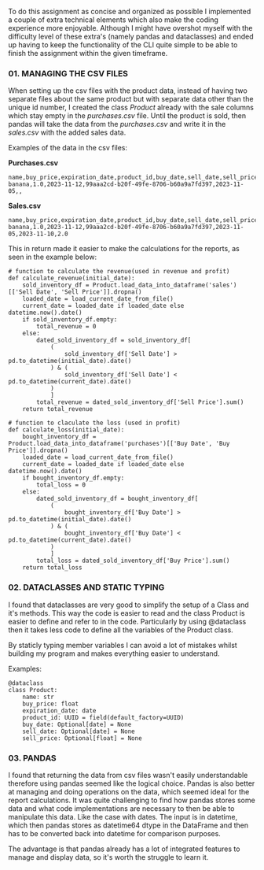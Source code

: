 To do this assignment as concise and organized as possible I implemented a couple of extra technical elements which also make the coding experience more enjoyable. Although I might have overshot myself with the difficulty level of these extra's (namely pandas and dataclasses) and ended up having to keep the functionality of the CLI quite simple to be able to finish the assignment within the given timeframe.

### 01. MANAGING THE CSV FILES

When setting up the csv files with the product data, instead of having two separate files about the same product but with separate data other than the unique id number, I created the class *Product* already with the sale columns which stay empty in the *purchases.csv* file. Until the product is sold, then pandas will take the data from the *purchases.csv* and write it in the *sales.csv* with the added sales data. 

Examples of the data in the csv files:

**Purchases.csv** 
```
name,buy_price,expiration_date,product_id,buy_date,sell_date,sell_price
banana,1.0,2023-11-12,99aaa2cd-b20f-49fe-8706-b60a9a7fd397,2023-11-05,,
```

**Sales.csv**

```
name,buy_price,expiration_date,product_id,buy_date,sell_date,sell_price
banana,1.0,2023-11-12,99aaa2cd-b20f-49fe-8706-b60a9a7fd397,2023-11-05,2023-11-10,2.0
```
This in return made it easier to make the calculations for the reports, as seen in the example below:

```
# function to calculate the revenue(used in revenue and profit)
def calculate_revenue(initial_date):
    sold_inventory_df = Product.load_data_into_dataframe('sales')[['Sell Date', 'Sell Price']].dropna()
    loaded_date = load_current_date_from_file()
    current_date = loaded_date if loaded_date else datetime.now().date()
    if sold_inventory_df.empty:
        total_revenue = 0
    else:
        dated_sold_inventory_df = sold_inventory_df[
            (
                sold_inventory_df['Sell Date'] > pd.to_datetime(initial_date).date()
            ) & (
                sold_inventory_df['Sell Date'] < pd.to_datetime(current_date).date()
            )
            ]
        total_revenue = dated_sold_inventory_df['Sell Price'].sum()
    return total_revenue

# function to claculate the loss (used in profit)
def calculate_loss(initial_date):
    bought_inventory_df = Product.load_data_into_dataframe('purchases')[['Buy Date', 'Buy Price']].dropna()
    loaded_date = load_current_date_from_file()
    current_date = loaded_date if loaded_date else datetime.now().date()
    if bought_inventory_df.empty:
        total_loss = 0
    else:
        dated_sold_inventory_df = bought_inventory_df[
            (
                bought_inventory_df['Buy Date'] > pd.to_datetime(initial_date).date()
            ) & (
                bought_inventory_df['Buy Date'] < pd.to_datetime(current_date).date()
            )
            ]
        total_loss = dated_sold_inventory_df['Buy Price'].sum()
    return total_loss

```

### 02. DATACLASSES AND STATIC TYPING

I found that dataclasses are very good to simplify the setup of a Class and it's methods. This way the code is easier to read and the class Product is easier to define and refer to in the code. Particularly by using @dataclass then it takes less code to define all the variables of the Product class. 

By staticly typing member variables I can avoid a lot of mistakes whilst building my program and makes everything easier to understand.

Examples:

```
@dataclass
class Product:
    name: str
    buy_price: float
    expiration_date: date
    product_id: UUID = field(default_factory=UUID)    
    buy_date: Optional[date] = None    
    sell_date: Optional[date] = None
    sell_price: Optional[float] = None

```

### 03. PANDAS

I found that returning the data from csv files wasn't easily understandable therefore using pandas seemed like the logical choice. Pandas is also better at managing and doing operations on the data, which seemed ideal for the report calculations. It was quite challenging to find how pandas stores some data and what code implementations are necessary to then be able to manipulate this data. Like the case with dates. The input is in datetime, which then pandas stores as datetime64 dtype in the DataFrame and then has to be converted back into datetime for comparison purposes.

The advantage is that pandas already has a lot of integrated features to manage and display data, so it's worth the struggle to learn it.